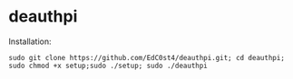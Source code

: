 # deauthpi

Installation:
```
sudo git clone https://github.com/EdC0st4/deauthpi.git; cd deauthpi; sudo chmod +x setup;sudo ./setup; sudo ./deauthpi
```
